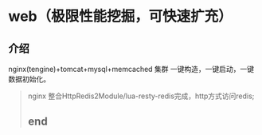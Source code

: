web（极限性能挖掘，可快速扩充）
====================

介绍
---------------------
nginx(tengine)+tomcat+mysql+memcached 集群
一键构造，一键启动，一键数据初始化。

>   nginx 整合HttpRedis2Module/lua-resty-redis完成，http方式访问redis;
>   
>
> ## end